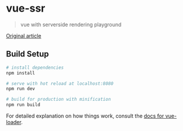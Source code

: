 # vue-ssr

> vue with serverside rendering playground

[Original article](https://alligator.io/vuejs/basic-ssr/)

## Build Setup

``` bash
# install dependencies
npm install

# serve with hot reload at localhost:8080
npm run dev

# build for production with minification
npm run build
```

For detailed explanation on how things work, consult the [docs for vue-loader](http://vuejs.github.io/vue-loader).
